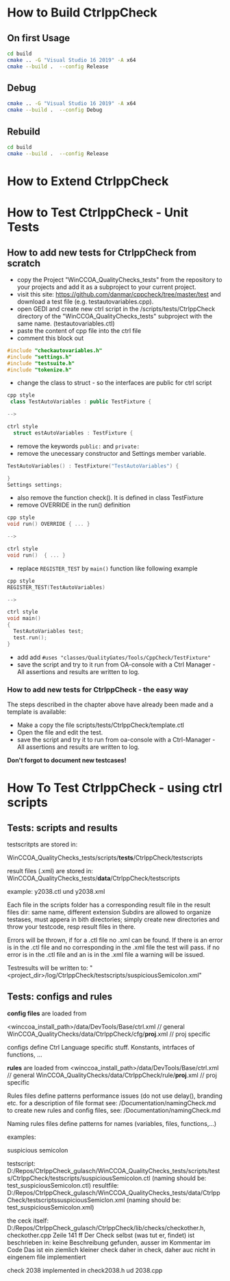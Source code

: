 # How to Build CtrlppCheck

## On first Usage

```bash
cd build
cmake .. -G "Visual Studio 16 2019" -A x64
cmake --build .  --config Release
```

## Debug

```bash
cmake .. -G "Visual Studio 16 2019" -A x64
cmake --build .  --config Debug
```

## Rebuild

```bash
cd build
cmake --build .  --config Release
```

# How to Extend CtrlppCheck

# How to Test CtrlppCheck - Unit Tests

## How to add new tests for CtrlppCheck from scratch

- copy the Project "WinCCOA_QualityChecks_tests" from the repository to your projects and add it as a subproject to your current project.
- visit this site: <https://github.com/danmar/cppcheck/tree/master/test> and download a test file (e.g. testautovariables.cpp).
- open GEDI and create new ctrl script in the /scripts/tests/CtrlppCheck directory of the "WinCCOA_QualityChecks_tests" subproject with the same name. (testautovariables.ctl)
- paste the content of cpp file into the ctrl file
- comment this block out

```cpp
#include "checkautovariables.h"
#include "settings.h"
#include "testsuite.h"
#include "tokenize.h"
```

- change the class to struct - so the interfaces are public for ctrl script

```cpp
cpp style
 class TestAutoVariables : public TestFixture {

-->

ctrl style
  struct estAutoVariables : TestFixture {
```

- remove the keywords `public:` and `private:`
- remove the unecessary constructor and Settings member variable.

```cpp
TestAutoVariables() : TestFixture("TestAutoVariables") {

}
Settings settings;
```

- also remove the function check(). It is defined in class TestFixture
- remove OVERRIDE in the run() definition

```cpp
cpp style
void run() OVERRIDE { ... }

-->

ctrl style
void run()  { ... }
```

- replace `REGISTER_TEST` by `main()` function like following example

```cpp
cpp style
REGISTER_TEST(TestAutoVariables)

-->

ctrl style
void main()
{
  TestAutoVariables test;
  test.run();
}
```

- add add `#uses "classes/QualityGates/Tools/CppCheck/TestFixture"`
- save the script and try to it run from OA-console with a Ctrl Manager - All assertions and results are written to log.

### How to add new tests for CtrlppCheck - the easy way

The steps described in the chapter above have already been made and a template is available:

- Make a copy the file scripts/tests/CtrlppCheck/template.ctl
- Open the file and edit the test.
- save the script and try it to run from oa-console with a Ctrl-Manager - All assertions and results are written to log.

**Don't forgot to document new testcases!**

# How To Test CtrlppCheck - using ctrl scripts

## Tests: scripts and results

testscritpts are stored in:

WinCCOA_QualityChecks_tests/scripts/**tests**/CtrlppCheck/testscripts

result files (.xml) are stored in:
WinCCOA_QualityChecks_tests/**data**/CtrlppCheck/testscripts

example:
y2038.ctl
und y2038.xml

Each file in the scripts folder has a corresponding result file in the result files dir: same name, different extension
Subdirs are allowed to organize testases, must appera in bith directories; simply create new directories and throw your testcode, resp result files in there.

Errors will be thrown, if for a .ctl file no .xml can be found.
If there is an error is in the .ctl file and no corresponding <error> in the .xml file the test will pass.
if no error is in the .ctl file and an <error> is in the .xml file a warning will be issued.

Testresults will be written to: "<project_dir>/log/CtrlppCheck/testscripts/suspiciousSemicolon.xml"

## Tests: configs and rules

**config files** are loaded from

<winccoa_install_path>/data/DevTools/Base/ctrl.xml // general
WinCCOA_QualityChecks/data/CtrlppCheck/cfg/**proj**.xml // proj specific

configs define Ctrl Language specific stuff. Konstants, intrfaces of functions, ...

**rules** are loaded from
<winccoa_install_path>/data/DevTools/Base/ctrl.xml // general
WinCCOA_QualityChecks/data/CtrlppCheck/rule/**proj**.xml // proj specific

Rules files define patterns
performance issues (do not use delay(), branding etc.
for a description of file format see: /Documentation/namingCheck.md
to create new rules and config files, see: /Documentation/namingCheck.md

Naming rules files define patterns
for names (variables, files, functions,...)

examples:

suspicious semicolon

testscript: D:/Repos/CtrlppCheck_gulasch/WinCCOA_QualityChecks_tests/scripts/tests/CtrlppCheck/testscripts/suspiciousSemicolon.ctl
(naming should be: test_suspiciousSemicolon.ctl)
resultfile: D:/Repos/CtrlppCheck_gulasch/WinCCOA_QualityChecks_tests/data/CtrlppCheck/testscriptssuspiciousSemiclon.xml
(naming should be: test_suspiciousSemicolon.xml)

the ceck itself:
D:/Repos/CtrlppCheck_gulasch/CtrlppCheck/lib/checks/checkother.h, checkother.cpp Zeile 141 ff
Der Check selbst (was tut er, findet) ist beschrieben in: keine Beschreibung gefunden, ausser im Kommentar im Code
Das ist ein ziemlich kleiner check daher in check, daher auc nicht in eingenem file implementiert

check 2038
implemented in check2038.h ud 2038.cpp
